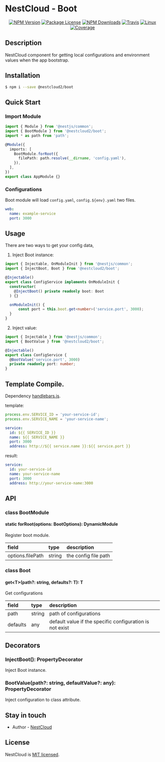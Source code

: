 
[travis-image]: https://api.travis-ci.org/nest-cloud/nestcloud.svg?branch=master
[travis-url]: https://travis-ci.org/nest-cloud/nestcloud
[linux-image]: https://img.shields.io/travis/nest-cloud/nestcloud/master.svg?label=linux
[linux-url]: https://travis-ci.org/nest-cloud/nestcloud

# NestCloud - Boot

<p align="center">
    <a href="https://www.npmjs.com/~nestcloud" target="_blank"><img src="https://img.shields.io/npm/v/@nestcloud2/core.svg" alt="NPM Version"/></a>
    <a href="https://www.npmjs.com/~nestcloud" target="_blank"><img src="https://img.shields.io/npm/l/@nestcloud2/core.svg" alt="Package License"/></a>
    <a href="https://www.npmjs.com/~nestcloud" target="_blank"><img src="https://img.shields.io/npm/dm/@nestcloud2/core.svg" alt="NPM Downloads"/></a>
    <a href="https://travis-ci.org/nest-cloud/nestcloud" target="_blank"><img src="https://travis-ci.org/nest-cloud/nestcloud.svg?branch=master" alt="Travis"/></a>
    <a href="https://travis-ci.org/nest-cloud/nestcloud" target="_blank"><img src="https://img.shields.io/travis/nest-cloud/nestcloud/master.svg?label=linux" alt="Linux"/></a>
    <a href="https://coveralls.io/github/nest-cloud/nestcloud?branch=master" target="_blank"><img src="https://coveralls.io/repos/github/nest-cloud/nestcloud/badge.svg?branch=master" alt="Coverage"/></a>
</p>

## Description

NestCloud component for getting local configurations and environment values when the app bootstrap.

## Installation

```bash
$ npm i --save @nestcloud2/boot
```

## Quick Start

### Import Module

```typescript
import { Module } from '@nestjs/common';
import { BootModule } from '@nestcloud2/boot';
import * as path from 'path';

@Module({
  imports: [
    BootModule.forRoot({
      filePath: path.resolve(__dirname, 'config.yaml'),
    }),
  ],
})
export class AppModule {}
```

### Configurations

Boot module will load `config.yaml`, `config.${env}.yaml` two files.

```yaml
web:
  name: example-service
  port: 3000
```

## Usage

There are two ways to get your config data,

 1. Inject Boot instance:

```typescript
import { Injectable, OnModuleInit } from '@nestjs/common';
import { InjectBoot, Boot } from '@nestcloud2/boot';

@Injectable()
export class ConfigService implements OnModuleInit {
  constructor(
    @InjectBoot() private readonly boot: Boot
  ) {}

  onModuleInit() {
      const port = this.boot.get<number>('service.port', 3000);
  }
}
```

2. Inject value:

```typescript
import { Injectable } from '@nestjs/common';
import { BootValue } from '@nestcloud2/boot';

@Injectable()
export class ConfigService {
  @BootValue('service.port', 3000)
  private readonly port: number;
}
```

## Template Compile.

Dependency [handlebars.js](https://github.com/wycats/handlebars.js).

template:

```typescript
process.env.SERVICE_ID = 'your-service-id';
process.env.SERVICE_NAME = 'your-service-name';
```

```yaml
service:
  id: ${{ SERVICE_ID }}
  name: ${{ SERVICE_NAME }}
  port: 3000
  address: http://${{ service.name }}:${{ service.port }}
```

result:

```yaml
service:
  id: your-service-id
  name: your-service-name
  port: 3000
  address: http://your-service-name:3000
```

## API

### class BootModule

#### static forRoot\(options: BootOptions\): DynamicModule

Register boot module.

| field            | type    | description              |
| :--------------- | :------ | :----------------------- |
| options.filePath | string  | the config file path     |

### class Boot

#### get&lt;T&gt;\(path?: string, defaults?: T\): T

Get configurations

| field    | type   | description                                              |
| :------- | :----- | :------------------------------------------------------- |
| path     | string | path of configurations                                   |
| defaults | any    | default value if the specific configuration is not exist |

## Decorators

### InjectBoot\(\): PropertyDecorator

Inject Boot instance.

### BootValue\(path?: string, defaultValue?: any\): PropertyDecorator

Inject configuration to class attribute.

## Stay in touch

- Author - [NestCloud](https://github.com/nest-cloud)

## License

  NestCloud is [MIT licensed](LICENSE).
